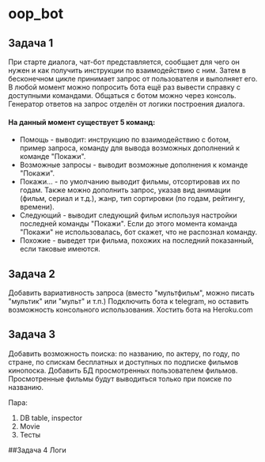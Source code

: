 # oop_bot
## Задача 1
При старте диалога, чат-бот представляется, сообщает для чего он нужен и как получить инструкции по взаимодействию с ним.
Затем в бесконечном цикле принимает запрос от пользователя и выполняет его. В любой момент можно
попросить бота ещё раз вывести справку с доступными командами.
Общаться с ботом можно через консоль. Генератор ответов на запрос отделён от логики построения диалога.

#### На данный момент существует 5 команд:  
* Помощь - выводит: инструкцию по взаимодействию с ботом, пример запроса, команду для вывода возможных дополнений к команде "Покажи".  
* Возможные запросы - выводит возможные дополнения к команде "Покажи".  
* Покажи... - по умолчанию выводит фильмы, отсортировав их по годам. Также можно дополнить запрос, указав вид анимации (фильм, сериал и т.д.), жанр, тип сортировки (по годам, рейтингу, времени).  
* Следующий - выводит следующий фильм используя настройки последней команды "Покажи". Если до этого момента команда "Покажи" не использовалась, бот скажет, что не распознал команду.  
* Похожие - выведет три фильма, похожих на последний показанный, если таковые имеются.  

## Задача 2
Добавить вариативность запроса (вместо "мультфильм", можно писать "мультик" или "мульт" и т.п.)
Подключить бота к telegram, но оставить возможность консольного использования.
Хостить бота на Heroku.com

## Задача 3
Добавить возможность поиска: по названию, по актеру, по году, по стране, по спискам бесплатных и доступных по подписке фильмов кинопоска.
Добавить БД просмотренных пользователем фильмов. Просмотренные фильмы будут выводиться только при поиске по названию.

Пара:
1. DB table, inspector
2. Movie
3. Тесты

##Задача 4
Логи

